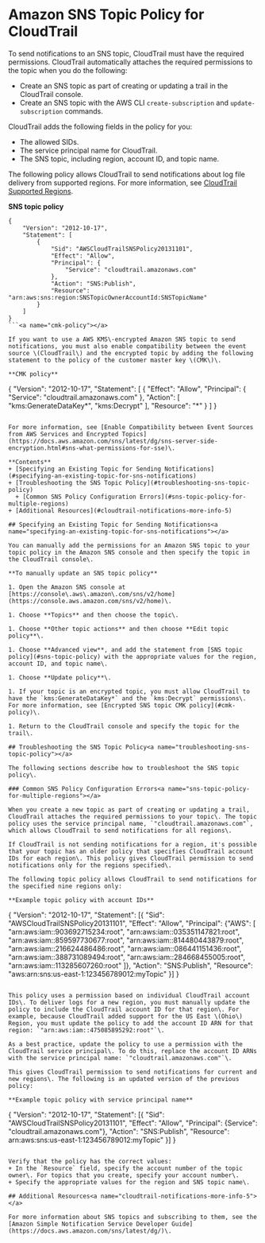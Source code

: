 # Amazon SNS Topic Policy for CloudTrail<a name="cloudtrail-permissions-for-sns-notifications"></a>

To send notifications to an SNS topic, CloudTrail must have the required permissions\. CloudTrail automatically attaches the required permissions to the topic when you do the following:
+ Create an SNS topic as part of creating or updating a trail in the CloudTrail console\.
+ Create an SNS topic with the AWS CLI `create-subscription` and `update-subscription` commands\.

CloudTrail adds the following fields in the policy for you:
+ The allowed SIDs\.
+ The service principal name for CloudTrail\.
+ The SNS topic, including region, account ID, and topic name\.

The following policy allows CloudTrail to send notifications about log file delivery from supported regions\. For more information, see [CloudTrail Supported Regions](cloudtrail-supported-regions.md)\. 

**SNS topic policy**

```
{
    "Version": "2012-10-17",
    "Statement": [
        {
            "Sid": "AWSCloudTrailSNSPolicy20131101",
            "Effect": "Allow",
            "Principal": {
                "Service": "cloudtrail.amazonaws.com"
            },
            "Action": "SNS:Publish",
            "Resource": "arn:aws:sns:region:SNSTopicOwnerAccountId:SNSTopicName"
        }
    ]
}
```<a name="cmk-policy"></a>

If you want to use a AWS KMS\-encrypted Amazon SNS topic to send notifications, you must also enable compatibility between the event source \(CloudTrail\) and the encrypted topic by adding the following statement to the policy of the customer master key \(CMK\)\.

**CMK policy**

```
{
    "Version": "2012-10-17",
    "Statement": [
        {
            "Effect": "Allow",
            "Principal": {
                "Service": "cloudtrail.amazonaws.com"
            },
            "Action": [
                "kms:GenerateDataKey*",
                "kms:Decrypt"
            ],
            "Resource": "*"
        }
    ]
}
```

For more information, see [Enable Compatibility between Event Sources from AWS Services and Encrypted Topics](https://docs.aws.amazon.com/sns/latest/dg/sns-server-side-encryption.html#sns-what-permissions-for-sse)\.

**Contents**
+ [Specifying an Existing Topic for Sending Notifications](#specifying-an-existing-topic-for-sns-notifications)
+ [Troubleshooting the SNS Topic Policy](#troubleshooting-sns-topic-policy)
  + [Common SNS Policy Configuration Errors](#sns-topic-policy-for-multiple-regions)
+ [Additional Resources](#cloudtrail-notifications-more-info-5)

## Specifying an Existing Topic for Sending Notifications<a name="specifying-an-existing-topic-for-sns-notifications"></a>

You can manually add the permissions for an Amazon SNS topic to your topic policy in the Amazon SNS console and then specify the topic in the CloudTrail console\.

**To manually update an SNS topic policy**

1. Open the Amazon SNS console at [https://console\.aws\.amazon\.com/sns/v2/home](https://console.aws.amazon.com/sns/v2/home)\.

1. Choose **Topics** and then choose the topic\.

1. Choose **Other topic actions** and then choose **Edit topic policy**\.

1. Choose **Advanced view**, and add the statement from [SNS topic policy](#sns-topic-policy) with the appropriate values for the region, account ID, and topic name\.

1. Choose **Update policy**\.

1. If your topic is an encrypted topic, you must allow CloudTrail to have the `kms:GenerateDataKey*` and the `kms:Decrypt` permissions\. For more information, see [Encrypted SNS topic CMK policy](#cmk-policy)\. 

1. Return to the CloudTrail console and specify the topic for the trail\.

## Troubleshooting the SNS Topic Policy<a name="troubleshooting-sns-topic-policy"></a>

The following sections describe how to troubleshoot the SNS topic policy\.

### Common SNS Policy Configuration Errors<a name="sns-topic-policy-for-multiple-regions"></a>

When you create a new topic as part of creating or updating a trail, CloudTrail attaches the required permissions to your topic\. The topic policy uses the service principal name, `"cloudtrail.amazonaws.com"`, which allows CloudTrail to send notifications for all regions\.

If CloudTrail is not sending notifications for a region, it's possible that your topic has an older policy that specifies CloudTrail account IDs for each region\. This policy gives CloudTrail permission to send notifications only for the regions specified\.

The following topic policy allows CloudTrail to send notifications for the specified nine regions only:

**Example topic policy with account IDs**  

```
{
    "Version": "2012-10-17",
    "Statement": [{
        "Sid": "AWSCloudTrailSNSPolicy20131101",
        "Effect": "Allow",
        "Principal": {"AWS": [
            "arn:aws:iam::903692715234:root",
            "arn:aws:iam::035351147821:root",
            "arn:aws:iam::859597730677:root",
            "arn:aws:iam::814480443879:root",
            "arn:aws:iam::216624486486:root",
            "arn:aws:iam::086441151436:root",
            "arn:aws:iam::388731089494:root",
            "arn:aws:iam::284668455005:root",
            "arn:aws:iam::113285607260:root"
        ]},
        "Action": "SNS:Publish",
        "Resource": "aws:arn:sns:us-east-1:123456789012:myTopic"
    }]
}
```

This policy uses a permission based on individual CloudTrail account IDs\. To deliver logs for a new region, you must manually update the policy to include the CloudTrail account ID for that region\. For example, because CloudTrail added support for the US East \(Ohio\) Region, you must update the policy to add the account ID ARN for that region: `"arn:aws:iam::475085895292:root"`\.

As a best practice, update the policy to use a permission with the CloudTrail service principal\. To do this, replace the account ID ARNs with the service principal name: `"cloudtrail.amazonaws.com"`\.

This gives CloudTrail permission to send notifications for current and new regions\. The following is an updated version of the previous policy:

**Example topic policy with service principal name**  

```
{
    "Version": "2012-10-17",
    "Statement": [{
        "Sid": "AWSCloudTrailSNSPolicy20131101",
        "Effect": "Allow",
        "Principal": {Service": "cloudtrail.amazonaws.com"},
        "Action": "SNS:Publish",
        "Resource": arn:aws:sns:us-east-1:123456789012:myTopic"
    }]
}
```

Verify that the policy has the correct values:
+ In the `Resource` field, specify the account number of the topic owner\. For topics that you create, specify your account number\.
+ Specify the appropriate values for the region and SNS topic name\.

## Additional Resources<a name="cloudtrail-notifications-more-info-5"></a>

For more information about SNS topics and subscribing to them, see the [Amazon Simple Notification Service Developer Guide](https://docs.aws.amazon.com/sns/latest/dg/)\.